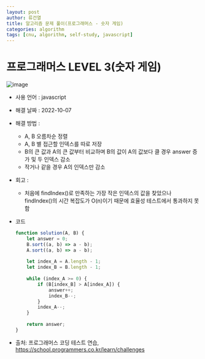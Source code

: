 ```yaml
---
layout: post
author: 류건열
title: 알고리즘 문제 풀이(프로그래머스 - 숫자 게임)
categories: algorithm
tags: [cnu, algorithm, self-study, javascript]
---
```


# 프로그래머스 LEVEL 3(숫자 게임)

  ![image](https://user-images.githubusercontent.com/34560965/194006172-073824f0-9b21-44f1-89e8-180cd67986dc.png)

  - 사용 언어 : javascript

  - 해결 날짜 : 2022-10-07

  - 해결 방법 :
    - A, B 오름차순 정렬
    - A, B 별 접근할 인덱스를 따로 저장
    - B의 큰 값과 A의 큰 값부터 비교하며 B의 값이 A의 값보다 클 경우 answer 증가 및 두 인덱스 감소
    - 작거나 같을 경우 A의 인덱스만 감소

  - 회고 : 
    - 처음에 findIndex()로 만족하는 가장 작은 인덱스의 값을 찾았으나 findIndex()의 시간 복잡도가 O(n)이기 때문에 효율성 테스트에서 통과하지 못함

  - 코드

    ```javascript
    function solution(A, B) {
        let answer = 0;
        B.sort((a, b) => a - b);
        A.sort((a, b) => a - b);
        
        let index_A = A.length - 1;
        let index_B = B.length - 1;
        
        while (index_A >= 0) {
            if (B[index_B] > A[index_A]) {
                answer++;
                index_B--;
            } 
            index_A--;
        }
        
        return answer;
    }
    ```
    
  - 출처: 프로그래머스 코딩 테스트 연습, https://school.programmers.co.kr/learn/challenges
